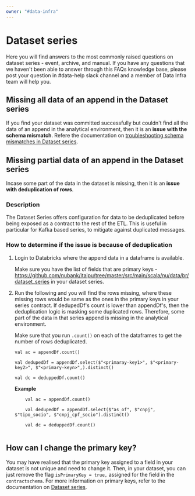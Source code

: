 ```yaml
---
owner: "#data-infra"
---
```


# Dataset series

Here you will find answers to the most commonly raised questions on dataset series - event, archive, and manual. If you have any questions that we haven't been able to answer through this FAQs knowledge base, please post your question in #data-help slack channel and a member of Data Infra team will help you.

## Missing all data of an append in the Dataset series

If you find your dataset was committed successfully but couldn't find all the data of an append in the analytical environment, then it is an **issue with the schema mismatch**. Refere the documentation on [troubleshooting schema mismatches in Dataset series](https://github.com/nubank/data-platform-docs/blob/master/data-users/etl_users/dataset_series.md#troubleshooting-dataset-series-schema-mismatches).

## Missing partial data of an append in the Dataset series

Incase some part of the data in the dataset is missing, then it is an **issue with deduplication of rows**.

### Description

The Dataset Series offers configuration for data to be deduplicated before being exposed as a contract to the rest of the ETL. This is useful in particular for Kafka based series, to mitigate against duplicated messages.

### How to determine if the issue is because of deduplication

1. Login to Databricks where the append data in a dataframe is available.

    Make sure you have the list of fields that are primary keys - https://github.com/nubank/itaipu/tree/master/src/main/scala/nu/data/br/dataset_series in your dataset series.

1. Run the following and you will find the rows missing, where these missing rows would be same as the ones in the primary keys in your series contract. If dedupedDf's count is lower than appendDf's, then the deduplication logic is masking some duplicated rows. Therefore, some part of the data in that series append is missing in the analytical environment.

    Make sure that you run `.count()` on each of the dataframes to get the number of rows deduplicated.

    ```
    val ac = appendDf.count()

    val dedupedDf = appendDf.select($"<primaray-key1>", $"<primary-key2>", $"<primary-keyn>",).distinct()

    val dc = deduppedDf.count()
    ```

    **Example**

    ```
        val ac = appendDf.count()

        val dedupedDf = appendDf.select($"as_of", $"cnpj", $"tipo_socio", $"cnpj_cpf_socio").distinct()
    
        val dc = deduppedDf.count()
        
    ```

## How can I change the primary key?

You may have realised that the primary key assigned to a field in your dataset is not unique and need to change it. Then, in your dataset, you can just remove the flag `isPrimaryKey = true,` assigned for the field in the `contractschema`. For more information on primary keys, refer to the documentation on [Dataset series](https://github.com/nubank/data-platform-docs/blob/e17ce316f92d0fb5078325387e3d007119bdabad/data-users/etl_users/dataset_series.md#rename-attributes).

